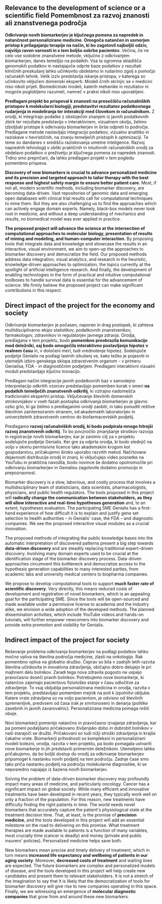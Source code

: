 Relevance to the development of science or a scientific field
Pomembnost za razvoj znanosti ali znanstvenega področja 
-------------------------------------------------------------

**Odkrivanje novih biomarkerjev je ključnega pomena za napredek in natančnost personalizirane medicine. Omogoča natančen in usmerjen pristop k prilagajanju terapije na način, ki bo zagotovil najboljši odziv, najvišjo raven varnosti in s tem boljšo oskrbo pacientov.** Večina, če ne celo vse sodobne znanstvene metode, vključno z odkrivanjem biomarkerjev, danes temeljijo na podatkih. Vsa ta ogromna skladišča genomskih podatkov in nastajajoče odprte baze podatkov z rezultati kliničnih preskušanj lahko učinkovito obdelamo in rudarimo zgolj s pomočjo računskih tehnik. Velik izziv predstavlja iskanje pristopa, v katerega so učinkovito vključeni domenski eksperti. Modeli črnih skrinjic se v medicini niso nikoli prijeli. Biomedicinski modeli, katerih mehanike in rezultatov ni mogoče poglobljeno razumeti, namreč v praksi nikoli niso uporabljeni.

**Predlagani projekt bo prispeval k znanosti na presečišču računalniških pristopov k molekularni biologiji, predstavitvi rezultatov podatkovnega rudarjenja in modeliranja ter interakciji med človekom in računalnikom.** Z orodji, ki integrirajo podatke z obstoječim znanjem iz javnih podatkovnih zbirk ter rezultate predstavijo v interaktivnem, vizualnem okolju, želimo izboljšati pristope k odkrivanju biomarkerjev in širše odpreti to področje. Predlagane metode naslavljajo integracijo podatkov, vizualno analitiko in raziskave v hevrističnih, na znanju temelječih pristopih k optimizaciji. Te teme so dandanes v središču raziskovanja umetne inteligence. Razvoj naprednih tehnologij v obliki praktičnih in intuitivnih računalniških orodij za obdelavo podatkov o preživetju je ključnega pomena za napredek znanosti. Trdno smo prepričani, da lahko predlagani projekt v tem pogledu pomembno prispeva.


**Discovery of new biomarkers is crucial to advance personalized medicine and its precision and targeted approach to tailor therapy with the best response and highest safety margin to ensure better patient care.** Most, if not all, modern scientific methods, including biomarker discovery, are becoming data-driven. Vast repositories of genomic data and emerging open databases with clinical trial results call for computational techniques to mine them. But they are also challenging us to find the approaches which can actively engage domain experts. Namely, black-box models never took root in medicine, and without a deep understanding of mechanics and results, no biomedical model was ever applied in practice.

**The proposed project will advance the science at the intersection of computational approaches to molecular biology, presentation of results of mining and modeling, and human-computer interaction.** By proposing tools that integrate data and knowledge and showcase the results in an interactive, visual environment, we aim to open-up the approaches to biomarker discovery and democratize the field. Our proposed methods address data integration, visual analytics, and research in the heuristic, knowledge-driven approaches to optimization, the topics currently at the spotlight of artificial intelligence research. And finally, the development of enabling technologies in the form of practical and intuitive computational toolboxes to handle survival data is essential for the advancement of science. We firmly believe the proposed project can make significant contributions in this respect.




Direct impact of the project for the economy and society
--------------------------------------------------------
Odkrivanje biomarkerjev je počasen, naporen in drag postopek, ki zahteva multidisciplinarno ekipo statistikov, podatkovnih znanstvenikov, farmakologov, zdravnikov in regulatorjev javnega zdravja. Orodja, predlagana v tem projektu, bodo **pomembno preobrazila komunikacijo med deležniki, saj bodo omogočila interaktivno postavljanje hipotez v realnem času** in, v določeni meri, tudi vrednotenje hipotez. Sodelujoče podjetje Genialis na podlagi lastnih izkušenj ve, kako težko je pojasniti in utemeljiti izbiro genskega sklopa zdravstvenim organom - v primeru Genialisa, FDA -  in diagnostičnim podjetjem. Predlagani interaktivni vizualni moduli predstavljajo ključno inovacijo.

Predlagani načini integracije javnih podatkovnih baz v samodejno interpretacijo odkritih vzorcev predstavljajo pomemben korak v smeri **na podatkih temelječih znanstvenih odkritij**, ki vztrajno nadomešča tradicionalni ekspertni pristop. Vključevanje številnih domenskih strokovnjakov v vseh fazah postopka odkrivanja biomarkerjev je glavno ozko grlo, ki ga želimo s predlaganimi orodji zaobiti, in tako ponuditi rešitve številnim zainteresiranim stranem, od akademskih laboratorijev in univerzitetnih zdravstvenih centrov do biofarmacevtskih podjetij.

Predlagamo **razvoj računalniških orodij, ki bodo podpirala mnogo hitrejši razvoj znanstvenih odkritij**. To bo povzročilo zmanjšanje stroškov razvoja in registracije novih biomarkerjev, kar je zanimiv cilj za v projektu sodelujoče podjetje Genialis. Ker gre za odprta orodja, ki bodo slednjič na voljo v okviru permisivne licence tako akademskim krogom kot gospodarstvu, pričakujemo široko uporabo razvitih metod. Načrtovane dejavnosti distribucije orodij in znanj, ki vključujejo video posnetke na YouTubu in praktična navodila, bodo novince še dodatno opolnomočile pri odkrivanju biomarkerjev in Genialisu zagotovile dodatno promocijo in prepoznavnost.


Biomarker discovery is a slow, laborious, and costly process that involves a multidisciplinary team of statisticians, data scientists, pharmacologists, physicians, and public health regulators. The tools proposed in this project will **radically change the communication between stakeholders, as they will allow interactive and real-time hypotheses generation** and, to an extent, hypotheses evaluation. The participating SME Genialis has a first-hand experience of how difficult it is to explain and justify gene set selection to health authorities – in Genialis' case, the FDA – and diagnostic companies. We see the proposed interactive visual modules as a crucial innovation.

The proposed methods of integrating the public knowledge bases into the automatic interpretation of discovered patterns present a big step towards **data-driven discovery** and are steadily replacing traditional expert-driven discovery. Involving many domain experts used to be crucial at the identification stage of the biomarker discovery process. Data-driven approaches circumvent this bottleneck and democratize access to the hypothesis generation capabilities to many interested parties, from academic labs and university medical centers to biopharma companies.

We propose to develop computational tools to support **much faster rate of scientific discovery**. Very directly, this means reduced costs of development and registration of novel biomarkers, which is an appealing goal for the participating SME. Since the tools will be open-sourced and made available under a permissive license to academia and the industry alike, we envision a wide adoption of the developed methods. The planned dissemination activities, which include YouTube videos and hands-on tutorials, will further empower newcomers into biomarker discovery and provide extra promotion and visibility for Genialis.

Indirect impact of the project for society
------------------------------------------
Reševanje problema odkrivanja biomarkerjev na podlagi podatkov lahko močno vpliva na številna področja medicine, zlasti na onkologijo. Rak pomembno vpliva na globalno družbo. Čeprav so bila v zadnjih letih razvita številna učinkovita in inovativna zdravljenja, običajno dobro delujejo le pri majhnem delu bolnikov. Zaradi tega nova zdravila pogosto ne uspejo pravočasno doseči pravih bolnikov. Potrebujemo nove biomarkerje, ki natančno zajemajo pacientovo fiziološko stanje v času odločitve za zdravljenje. To vsaj obljublja personalizirana medicina in orodja, razvita v tem projektu, predstavljajo pomemben mejnik na poti k izpolnitvi obljube. Katere vrste zdravljena so na voljo pacientom, je odvisno od številnih spremenljivk, predvsem od časa (rak je smrtonosen) in denarja (politike zasebnih in javnih zavarovalnic). Personalizirana medicina pomaga rešiti oboje.

Novi biomarkerji pomenijo natančno in pravočasno izvajanje zdravljenja, kar pa pomeni podaljšano pričakovano življenjsko dobo in dobrobit bolnikov v naši starajoči se družbi. Pričakovani so tudi nižji stroški zdravljenja in krajše čakalne vrste. Biomarkerji prihodnosti so kompleksni in personalizirani modeli bolezni, orodja, razvita v tem projektu, pa bodo pomagala ustvariti nove biomarkerje in jih predstaviti primernim deležnikom. Utemeljeno lahko pričakujemo, da bo boljši dostop do orodij za odkrivanje biomarkerjev pripomogel k nastanku novih podjetij na tem področju. Zadnje čase smo tako priča nastanku podjetij na področju molekularne diagnostike, ki se neposredno napajajo iz bazena novih biomarkerjev.



Solving the problem of data-driven biomarker discovery may profoundly impact many areas of medicine, and particularly oncology. Cancer has a significant impact on global society. While many efficient and innovative treatments have been developed in recent years, they typically work well on only a fraction of the population. For this reason, new treatments have difficulty finding the right patients in time. The world needs novel biomarkers that accurately capture the patient's physiological state at the treatment decision time. That, at least, is the promise of **precision medicine**, and the tools developed in this project will add an essential milestone on the road to delivering on this promise. What treatment therapies are made available to patients is a function of many variables, most crucially time (cancer is deadly) and money (private and public insurers' policies). Personalized medicine helps save both. 

New biomarkers mean precise and timely delivery of treatment, which in turn means **increased life expectancy and wellbeing of patients in our aging society**. Moreover, **decreased costs of treatment** and waiting lines are expected. The future biomarkers are complex and personalized models of disease, and the tools developed in this project will help create new candidates and present them to relevant stakeholders. It is not a stretch of the imagination to say that it is likely that the democratization of tools for biomarker discovery will give rise to new companies operating in this space. Finally, we are witnessing an emergence of **molecular diagnostic companies** that grow from and around these new biomarkers. 